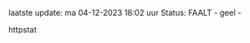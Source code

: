 laatste update: 
ma 04-12-2023 18:02   uur 
Status: FAALT - geel - 
<div class="service Y">httpstat</div>